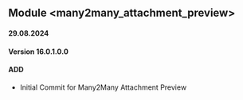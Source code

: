 ## Module <many2many_attachment_preview>

#### 29.08.2024
#### Version 16.0.1.0.0
#### ADD
- Initial Commit for Many2Many Attachment Preview

